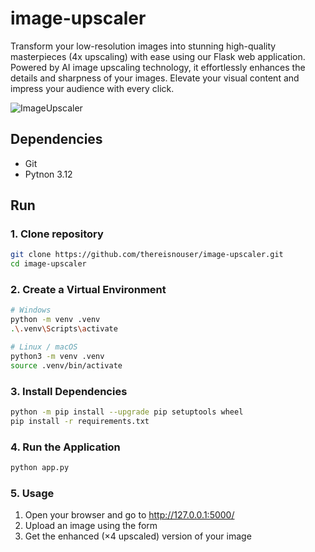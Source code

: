 # image-upscaler

Transform your low-resolution images into stunning high-quality masterpieces (4x upscaling) with ease using our Flask web application. Powered by AI image upscaling technology, it effortlessly enhances the details and sharpness of your images. Elevate your visual content and impress your audience with every click. 

![ImageUpscaler](image.png "Elevate your low-res images effortlessly with our Flask web app powered by AI image upscaling.")

## Dependencies

* Git
* Pytnon 3.12

## Run

### 1. Clone repository

```bash
git clone https://github.com/thereisnouser/image-upscaler.git
cd image-upscaler
```

### 2. Create a Virtual Environment

```bash
# Windows
python -m venv .venv
.\.venv\Scripts\activate

# Linux / macOS
python3 -m venv .venv
source .venv/bin/activate
```

### 3. Install Dependencies

```bash
python -m pip install --upgrade pip setuptools wheel
pip install -r requirements.txt
```

### 4. Run the Application

```bash
python app.py
```

### 5. Usage

1. Open your browser and go to http://127.0.0.1:5000/
2. Upload an image using the form
3. Get the enhanced (×4 upscaled) version of your image